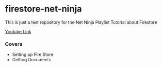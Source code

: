 # firestore-net-ninja

This is just a test repository for the Net Ninja Playlist Tutorial about Firestore

[Youtube Link](https://www.youtube.com/playlist?list=PL4cUxeGkcC9itfjle0ji1xOZ2cjRGY_WB)

### Covers

- Setting up Fire Store
- Getting Documents
